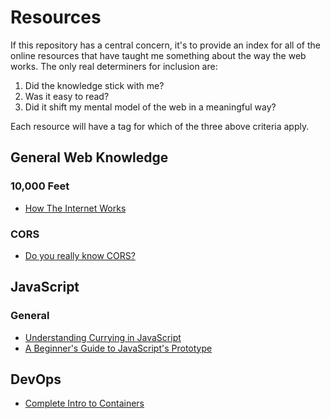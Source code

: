 # Resources
If this repository has a central concern, it's to provide an index for all of the online resources that have taught me something about the way the web works. The only real determiners for inclusion are:
1. Did the knowledge stick with me?
2. Was it easy to read?
3. Did it shift my mental model of the web in a meaningful way?

Each resource will have a tag for which of the three above criteria apply.

## General Web Knowledge
### 10,000 Feet
- [How The Internet Works](https://www.khanacademy.org/partner-content/code-org/internet-works)

### CORS
- [Do you really know CORS?](http://performantcode.com/web/do-you-really-know-cors)

## JavaScript

### General
- [Understanding Currying in JavaScript](https://blog.bitsrc.io/understanding-currying-in-javascript-ceb2188c339)
- [A Beginner's Guide to JavaScript's Prototype](https://tylermcginnis.com/beginners-guide-to-javascript-prototype/)

## DevOps
- [Complete Intro to Containers](https://btholt.github.io/complete-intro-to-containers)

